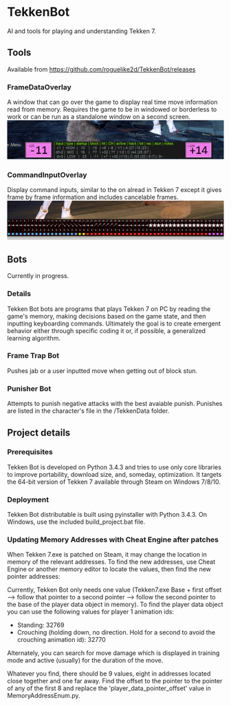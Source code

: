 # TekkenBot
AI and tools for playing and understanding Tekken 7.

## Tools
Available from https://github.com/roguelike2d/TekkenBot/releases

### FrameDataOverlay
A window that can go over the game to display real time move information read from memory. Requires the game to be in windowed or borderless to work or can be run as a standalone window on a second screen.
![Robot feet and bear paws 1](Screenshots/frame_data.png?raw=true)

### CommandInputOverlay
Display command inputs, similar to the on alread in Tekken 7 except it gives frame by frame information and includes cancelable frames.
![Robot feet and bear paws 2](Screenshots/command_input.png?raw=true)

## Bots
Currently in progress.

### Details
Tekken Bot bots are programs that plays Tekken 7 on PC by reading the game's memory, making decisions based on the game state, and then inputting keyboarding commands. Ultimately the goal is to create emergent behavior either through specific coding it or, if possible, a generalized learning algorithm.


### Frame Trap Bot
Pushes jab or a user inputted move when getting out of block stun.

### Punisher Bot
Attempts to punish negative attacks with the best avaiable punish. Punishes are listed in the character's file in the /TekkenData folder.


## Project details

### Prerequisites
Tekken Bot is developed on Python 3.4.3 and tries to use only core libraries to improve portability, download size, and, someday, optimization. It targets the 64-bit version of Tekken 7 available through Steam on Windows 7/8/10.

### Deployment
Tekken Bot distributable is built using pyinstaller with Python 3.4.3. On Windows, use the included build_project.bat file.

### Updating Memory Addresses with Cheat Engine after patches
When Tekken 7.exe is patched on Steam, it may change the location in memory of the relevant addresses. To find the new addresses, use Cheat Engine or another memory editor to locate the values, then find the new pointer addresses:

Currently, Tekken Bot only needs one value (Tekken7.exe Base + first offset  --> follow that pointer to a second pointer --> follow the second pointer to the base of the player data object in memory).
To find the player data object you can use the following values for player 1 animation ids:
 * Standing: 32769
 * Crouching (holding down, no direction. Hold for a second to avoid the crouching animation id): 32770

Alternately, you can search for move damage which is displayed in training mode and active (usually) for the duration of the move.

Whatever you find, there should be 9 values, eight in addresses located close together and one far away. Find the offset to the pointer to the pointer of any of the first 8 and replace the 'player_data_pointer_offset' value in MemoryAddressEnum.py.

